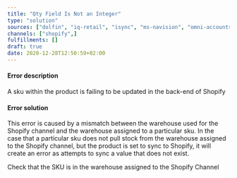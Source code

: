 ```yaml
---
title: "Qty Field Is Not an Integer"
type: "solution"
sources: ["dolfin", "iq-retail", "isync", "ms-navision", "omni-accounts", "pastel-partner", "sage-50cloud-pastel-xpress", "sage-200-evolution", "sage-300cloud", "sage-business-cloud-financials", "sage-evolution", "sage-one", "sage-pastel-evolution", "sap", "syspro" ]
channels: ["shopify",]
fulfillments: []
draft: true
date: 2020-12-28T12:50:59+02:00
---
```


#### Error description
A sku within the product is failing to be updated in the back-end of Shopify


#### Error solution
This error is caused by a mismatch between the warehouse used for the Shopify channel and the warehouse assigned to a particular sku. In the case that a particular sku does not pull stock from the warehouse assigned to the Shopify channel, but the product is set to sync to Shopify, it will create an error as attempts to sync a value that does not  exist.

Check that the SKU is in the warehouse assigned to the Shopify Channel

 <!-- Instruction: add variant, update variant -->